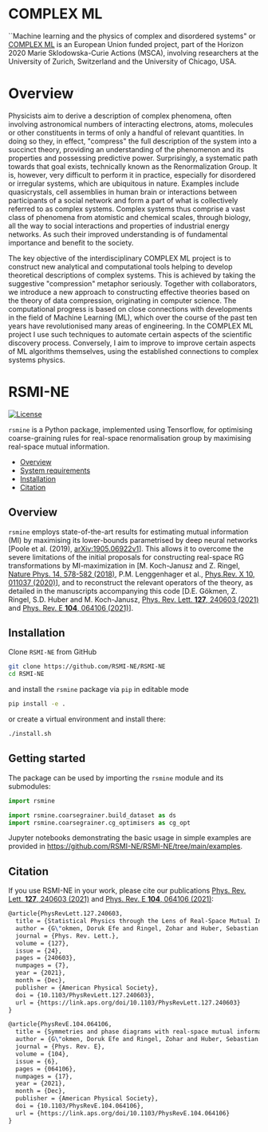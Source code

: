 # COMPLEX ML
``Machine learning and the physics of complex and disordered systems" or [COMPLEX ML](https://cordis.europa.eu/project/id/896004) is an European Union funded project, part of the Horizon 2020 Marie Sklodowska-Curie Actions (MSCA), involving researchers at the University of Zurich, Switzerland and the University of Chicago, USA.

# Overview

Physicists aim to derive a description of complex phenomena, often involving astronomical numbers of interacting electrons, atoms, molecules or other constituents in terms of only a handful of relevant quantities. In doing so they, in effect, "compress" the full description of the system into a succinct theory, providing an understanding of the phenomenon and its properties and possessing predictive power. Surprisingly, a systematic path towards that goal exists, technically known as the Renormalization Group. It is, however, very difficult to perform it in practice, especially for disordered or irregular systems, which are ubiquitous in nature. Examples include quasicrystals, cell assemblies in human brain or interactions between participants of a social network and form a part of what is collectively referred to as complex systems. Complex systems thus comprise a vast class of phenomena from atomistic and chemical scales, through biology, all the way to social interactions and properties of industrial energy networks.
As such their improved understanding is of fundamental importance and benefit to the society.

The key objective of the interdisciplinary COMPLEX ML project is to construct new analytical and computational tools helping to develop theoretical descriptions of complex systems. This is achieved by taking the suggestive "compression" metaphor seriously. 
Together with collaborators, we introduce a new approach to constructing effective theories based on the theory of data compression, originating in computer science.  The computational progress is based on close connections with developments in the field of Machine Learning (ML), which over the course of the past ten years have revolutionised many areas of engineering. In the COMPLEX ML project I use such techniques to automate certain aspects of the scientific discovery process. Conversely, I aim to improve to improve certain aspects of ML algorithms themselves, using the established connections to complex systems physics.


# RSMI-NE

[![License](https://img.shields.io/badge/License-Apache%202.0-blue.svg)](https://opensource.org/licenses/Apache-2.0) 

`rsmine` is a Python package, implemented using Tensorflow, for optimising coarse-graining rules for real-space renormalisation group by maximising real-space mutual information. 

- [Overview](#overview)
- [System requirements](#system-requirements)
- [Installation](#installation-guide)
- [Citation](#citation)

## Overview

`rsmine` employs state-of-the-art results for estimating mutual information (MI) by maximising its lower-bounds parametrised by deep neural networks [Poole et al. (2019), [arXiv:1905.06922v1](https://arxiv.org/abs/1905.06922)]. This allows it to overcome the severe limitations of the initial proposals for constructing real-space RG transformations by MI-maximization in [M. Koch-Janusz and Z. Ringel, [Nature Phys. 14, 578-582 (2018)](https://doi.org/10.1038/s41567-018-0081-4), P.M. Lenggenhager et al., [Phys.Rev. X 10, 011037 (2020)](https://journals.aps.org/prx/abstract/10.1103/PhysRevX.10.011037)], and to reconstruct the relevant operators of the theory, as detailed in the manuscripts accompanying this code [D.E. Gökmen, Z. Ringel, S.D. Huber and M. Koch-Janusz, [Phys. Rev. Lett. **127**, 240603 (2021)](https://journals.aps.org/prl/abstract/10.1103/PhysRevLett.127.240603) and [Phys. Rev. E **104**, 064106 (2021)](https://journals.aps.org/pre/abstract/10.1103/PhysRevE.104.064106)].


## Installation

Clone `RSMI-NE` from GitHub
```bash
git clone https://github.com/RSMI-NE/RSMI-NE
cd RSMI-NE
```
and install the `rsmine` package via `pip` in editable mode
```bash
pip install -e .
```
or create a virtual environment and install there:
```bash
./install.sh
```

## Getting started

The package can be used by importing the `rsmine` module and its submodules:
```python
import rsmine

import rsmine.coarsegrainer.build_dataset as ds
import rsmine.coarsegrainer.cg_optimisers as cg_opt
```

Jupyter notebooks demonstrating the basic usage in simple examples are provided in <https://github.com/RSMI-NE/RSMI-NE/tree/main/examples>.

## Citation

If you use RSMI-NE in your work, please cite our publications [Phys. Rev. Lett. **127**, 240603 (2021)](https://journals.aps.org/prl/abstract/10.1103/PhysRevLett.127.240603) and [Phys. Rev. E **104**, 064106 (2021)](https://journals.aps.org/pre/abstract/10.1103/PhysRevE.104.064106):

```latex
@article{PhysRevLett.127.240603,
  title = {Statistical Physics through the Lens of Real-Space Mutual Information},
  author = {G\"okmen, Doruk Efe and Ringel, Zohar and Huber, Sebastian D. and Koch-Janusz, Maciej},
  journal = {Phys. Rev. Lett.},
  volume = {127},
  issue = {24},
  pages = {240603},
  numpages = {7},
  year = {2021},
  month = {Dec},
  publisher = {American Physical Society},
  doi = {10.1103/PhysRevLett.127.240603},
  url = {https://link.aps.org/doi/10.1103/PhysRevLett.127.240603}
}

@article{PhysRevE.104.064106,
  title = {Symmetries and phase diagrams with real-space mutual information neural estimation},
  author = {G\"okmen, Doruk Efe and Ringel, Zohar and Huber, Sebastian D. and Koch-Janusz, Maciej},
  journal = {Phys. Rev. E},
  volume = {104},
  issue = {6},
  pages = {064106},
  numpages = {17},
  year = {2021},
  month = {Dec},
  publisher = {American Physical Society},
  doi = {10.1103/PhysRevE.104.064106},
  url = {https://link.aps.org/doi/10.1103/PhysRevE.104.064106}
}
```
